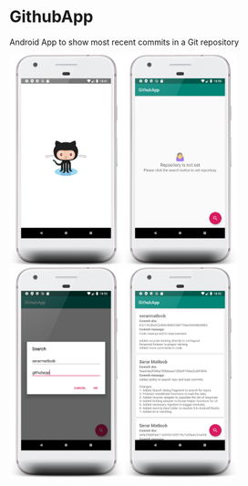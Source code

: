 # GithubApp
Android App to show most recent commits in a Git repository

<img src="screenshots/splash.png" width="200"/><img src="screenshots/main.png" width="200"/><img src="screenshots/search.png" width="200"/><img src="screenshots/list.png" width="200"/>
